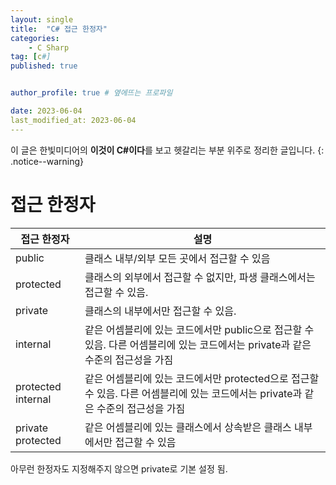 ```yaml
---
layout: single
title:  "C# 접근 한정자"
categories: 
    - C Sharp
tag: [c#]
published: true


author_profile: true # 옆에뜨는 프로파일

date: 2023-06-04
last_modified_at: 2023-06-04
---
```

이 글은 한빛미디어의 **이것이 C#이다**를 보고 헷갈리는 부분 위주로 정리한 글입니다.
{: .notice--warning}

# 접근 한정자


| 접근 한정자 | 설명 |
| --- | --- |
| public | 클래스 내부/외부 모든 곳에서 접근할 수 있음 |
| protected | 클래스의 외부에서 접근할 수 없지만, 파생 클래스에서는 접근할 수 있음. |
| private | 클래스의 내부에서만 접근할 수 있음.  |
| internal | 같은 어셈블리에 있는 코드에서만 public으로 접근할 수 있음. 다른 어셈블리에 있는 코드에서는 private과 같은 수준의 접근성을 가짐 |
| protected internal | 같은 어셈블리에 있는 코드에서만 protected으로 접근할 수 있음. 다른 어셈블리에 있는 코드에서는 private과 같은 수준의 접근성을 가짐 |
| private protected | 같은 어셈블리에 있는 클래스에서 상속받은 클래스 내부에서만 접근할 수 있음 |


아무런 한정자도 지정해주지 않으면 private로 기본 설정 됨.